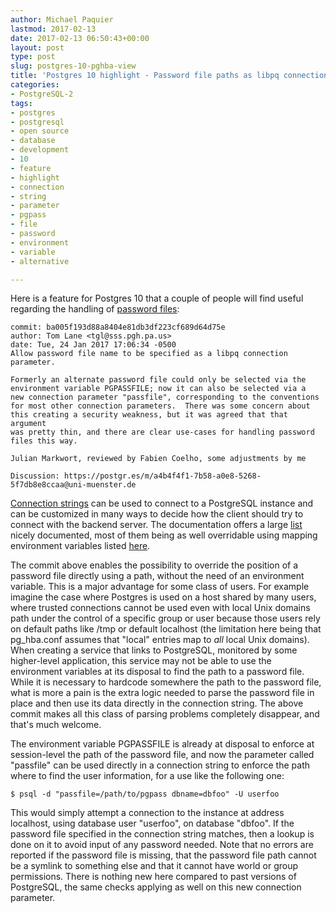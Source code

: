 ```yaml
---
author: Michael Paquier
lastmod: 2017-02-13
date: 2017-02-13 06:50:43+00:00
layout: post
type: post
slug: postgres-10-pghba-view
title: 'Postgres 10 highlight - Password file paths as libpq connection parameter'
categories:
- PostgreSQL-2
tags:
- postgres
- postgresql
- open source
- database
- development
- 10
- feature
- highlight
- connection
- string
- parameter
- pgpass
- file
- password
- environment
- variable
- alternative

---
```


Here is a feature for Postgres 10 that a couple of people will find useful
regarding the handling of
[password files](https://www.postgresql.org/docs/devel/static/libpq-pgpass.html):

    commit: ba005f193d88a8404e81db3df223cf689d64d75e
    author: Tom Lane <tgl@sss.pgh.pa.us>
    date: Tue, 24 Jan 2017 17:06:34 -0500
    Allow password file name to be specified as a libpq connection parameter.

    Formerly an alternate password file could only be selected via the
    environment variable PGPASSFILE; now it can also be selected via a
    new connection parameter "passfile", corresponding to the conventions
    for most other connection parameters.  There was some concern about
    this creating a security weakness, but it was agreed that that argument
    was pretty thin, and there are clear use-cases for handling password
    files this way.

    Julian Markwort, reviewed by Fabien Coelho, some adjustments by me

    Discussion: https://postgr.es/m/a4b4f4f1-7b58-a0e8-5268-5f7db8e8ccaa@uni-muenster.de

[Connection strings](https://www.postgresql.org/docs/9.6/static/libpq-connect.html#LIBPQ-CONNSTRING)
can be used to connect to a PostgreSQL instance and can be customized in many
ways to decide how the client should try to connect with the backend server.
The documentation offers a large [list](https://www.postgresql.org/docs/devel/static/libpq-connect.html#libpq-paramkeywords)
nicely documented, most of them being as well overridable using mapping
environment variables listed [here](https://www.postgresql.org/docs/devel/static/libpq-envars.html).

The commit above enables the possibility to override the position of a
password file directly using a path, without the need of an environment
variable. This is a major advantage for some class of users. For example
imagine the case where Postgres is used on a host shared by many users, where
trusted connections cannot be used even with local Unix domains path under the
control of a specific group or user because those users rely on default paths
like /tmp or default localhost (the limitation here being that pg_hba\.conf
assumes that "local" entries map to *all* local Unix domains). When creating
a service that links to PostgreSQL, monitored by some higher-level
application, this service may not be able to use the environment variables
at its disposal to find the path to a password file. While it is necessary
to hardcode somewhere the path to the password file, what is more a pain
is the extra logic needed to parse the password file in place and then use
its data directly in the connection string. The above commit makes all
this class of parsing problems completely disappear, and that's much welcome.

The environment variable PGPASSFILE is already at disposal to enforce at
session-level the path of the password file, and now the parameter called
"passfile" can be used directly in a connection string to enforce the
path where to find the user information, for a use like the following one:

    $ psql -d "passfile=/path/to/pgpass dbname=dbfoo" -U userfoo

This would simply attempt a connection to the instance at address localhost,
using database user "userfoo", on database "dbfoo". If the password file
specified in the connection string matches, then a lookup is done on it
to avoid input of any password needed. Note that no errors are reported
if the password file is missing, that the password file path cannot be a
symlink to something else and that it cannot have world or group permissions.
There is nothing new here compared to past versions of PostgreSQL, the same
checks applying as well on this new connection parameter.
